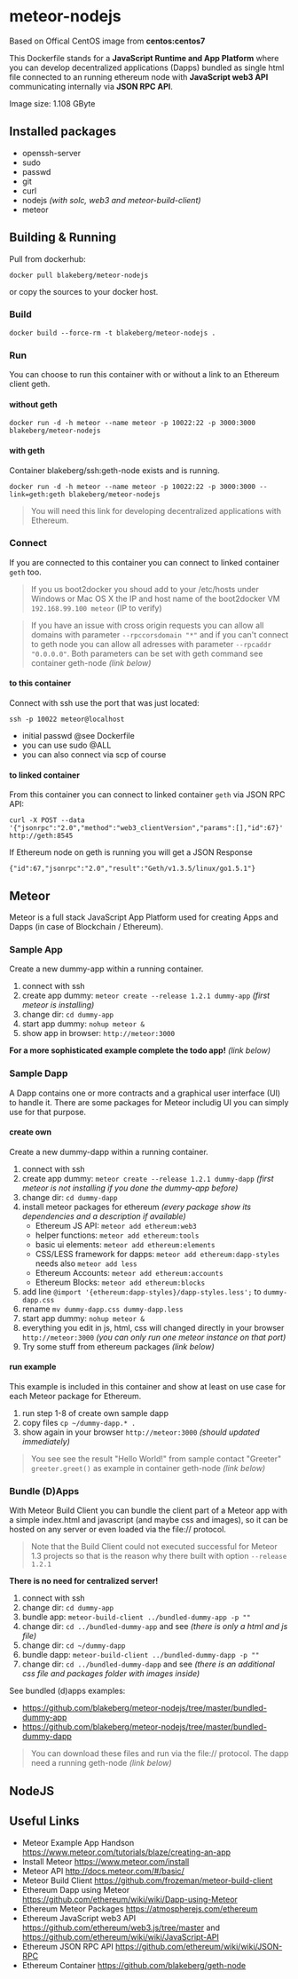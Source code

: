 #  meteor-nodejs
Based on Offical CentOS image from **centos:centos7**

This Dockerfile stands for a **JavaScript Runtime and App Platform** where you can develop decentralized applications (Dapps) bundled as single html file connected to an running ethereum node with **JavaScript web3 API** communicating internally via **JSON RPC API**.

Image size: 1.108 GByte

## Installed packages
* openssh-server
* sudo
* passwd
* git
* curl
* nodejs *(with solc, web3 and meteor-build-client)*
* meteor

## Building & Running
Pull from dockerhub:

    docker pull blakeberg/meteor-nodejs

or copy the sources to your docker host.

### Build
	docker build --force-rm -t blakeberg/meteor-nodejs .

### Run
You can choose to run this container with or without a link to an Ethereum client geth.
#### without geth

	docker run -d -h meteor --name meteor -p 10022:22 -p 3000:3000 blakeberg/meteor-nodejs

#### with geth 
Container blakeberg/ssh:geth-node exists and is running.

	docker run -d -h meteor --name meteor -p 10022:22 -p 3000:3000 --link=geth:geth blakeberg/meteor-nodejs

> You will need this link for developing decentralized applications with Ethereum.

### Connect 
If you are connected to this container you can connect to linked container `geth` too. 

> If you us boot2docker you shoud add to your /etc/hosts under Windows or Mac OS X the IP and host name of the boot2docker VM `192.168.99.100 meteor` (IP to verify)

>If you have an issue with cross origin requests you can allow all domains with parameter `--rpccorsdomain "*"` and if you can't connect to geth node you can allow all adresses with parameter `--rpcaddr "0.0.0.0"`. Both parameters can be set with geth command see container geth-node *(link below)*

#### to this container
Connect with ssh use the port that was just located:

	ssh -p 10022 meteor@localhost

* initial passwd @see Dockerfile
* you can use sudo @ALL
* you can also connect via scp of course

#### to linked container
From this container you can connect to linked container `geth` via JSON RPC API:

    curl -X POST --data '{"jsonrpc":"2.0","method":"web3_clientVersion","params":[],"id":67}' http://geth:8545

If Ethereum node on geth is running you will get a JSON Response 

    {"id":67,"jsonrpc":"2.0","result":"Geth/v1.3.5/linux/go1.5.1"}

## Meteor
Meteor is a full stack JavaScript App Platform used for creating Apps and Dapps (in case of Blockchain / Ethereum). 

### Sample App
Create a new dummy-app within a running container. 

1. connect with ssh
2. create app dummy: `meteor create --release 1.2.1 dummy-app` *(first meteor is installing)*
3. change dir: `cd dummy-app`
4. start app dummy: `nohup meteor &`
5. show app in browser: `http://meteor:3000` 

**For a more sophisticated example complete the todo app!** *(link below)*

### Sample Dapp
A Dapp contains one or more contracts and a graphical user interface (UI) to handle it. There are some packages for Meteor includig UI you can simply use for that purpose.

#### create own
Create a new dummy-dapp within a running container.

1. connect with ssh
2. create app dummy: `meteor create --release 1.2.1 dummy-dapp` *(first meteor is not installing if you done the dummy-app before)*
3. change dir: `cd dummy-dapp` 
4. install meteor packages for ethereum *(every package show its dependencies and a description if available)*
	* Ethereum JS API: `meteor add ethereum:web3`
	* helper functions: `meteor add ethereum:tools`
	* basic ui elements: `meteor add ethereum:elements`
	* CSS/LESS framework for dapps: `meteor add ethereum:dapp-styles` needs also `meteor add less`
	* Ethereum Accounts: `meteor add ethereum:accounts`
	* Ethereum Blocks: `meteor add ethereum:blocks`
5. add line `@import '{ethereum:dapp-styles}/dapp-styles.less';` to `dummy-dapp.css`
6. rename `mv dummy-dapp.css dummy-dapp.less`
7. start app dummy: `nohup meteor &`
8. everything you edit in js, html, css will changed directly in your browser `http://meteor:3000` *(you can only run one meteor instance on that port)*
9. Try some stuff from ethereum packages *(link below)*

#### run example
This example is included in this container and show at least on use case for each Meteor package for Ethereum. 

1. run step 1-8 of create own sample dapp
2. copy files `cp ~/dummy-dapp.* .`
3. show again in your browser `http://meteor:3000` *(should updated immediately)*

> You see see the result "Hello World!" from sample contact "Greeter" `greeter.greet()` as example in container geth-node *(link below)*

### Bundle (D)Apps

With Meteor Build Client you can bundle the client part of a Meteor app with a simple index.html and javascript (and maybe css and images), so it can be hosted on any server or even loaded via the file:// protocol.

> Note that the Build Client could not executed successful for Meteor 1.3 projects so that is the reason why there built with option `--release 1.2.1`

**There is no need for centralized server!**

1. connect with ssh 
2. change dir: `cd dummy-app`
3. bundle app: `meteor-build-client ../bundled-dummy-app -p ""`
4. change dir: `cd ../bundled-dummy-app` and see *(there is only a html and js file)*
5. change dir: `cd ~/dummy-dapp`
6. bundle dapp: `meteor-build-client ../bundled-dummy-dapp -p ""`
7. change dir: `cd ../bundled-dummy-dapp` and see *(there is an additional css file and packages folder with images inside)*

See bundled (d)apps examples:

- <https://github.com/blakeberg/meteor-nodejs/tree/master/bundled-dummy-app> 
- <https://github.com/blakeberg/meteor-nodejs/tree/master/bundled-dummy-dapp>

>You can download these files and run via the file:// protocol. The dapp need a running geth-node *(link below)*

## NodeJS

## Useful Links
* Meteor Example App Handson <https://www.meteor.com/tutorials/blaze/creating-an-app>
* Install Meteor <https://www.meteor.com/install>
* Meteor API <http://docs.meteor.com/#/basic/>
* Meteor Build Client <https://github.com/frozeman/meteor-build-client>
* Ethereum Dapp using Meteor <https://github.com/ethereum/wiki/wiki/Dapp-using-Meteor>
* Ethereum Meteor Packages <https://atmospherejs.com/ethereum>
* Ethereum JavaScript web3 API <https://github.com/ethereum/web3.js/tree/master> and <https://github.com/ethereum/wiki/wiki/JavaScript-API>
* Ethereum JSON RPC API <https://github.com/ethereum/wiki/wiki/JSON-RPC>
* Ethereum Container <https://github.com/blakeberg/geth-node>